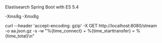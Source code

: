 Elastisearch Spring Boot with ES 5.4


-Xms8g -Xmx8g

curl --header 'accept-encoding: gzip' -X GET http://localhost:8080/stream -o aa.json.gz -s -w "%{time_connect} + %{time_starttransfer} = %{time_total}\n"
